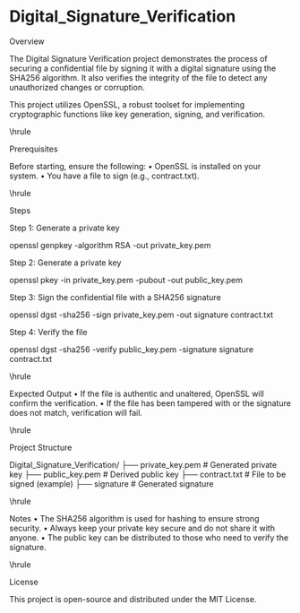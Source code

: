 # Digital_Signature_Verification

Overview

The Digital Signature Verification project demonstrates the process of securing a confidential file by signing it with a digital signature using the SHA256 algorithm. It also verifies the integrity of the file to detect any unauthorized changes or corruption.

This project utilizes OpenSSL, a robust toolset for implementing cryptographic functions like key generation, signing, and verification.

\hrule

Prerequisites

Before starting, ensure the following:
	•	OpenSSL is installed on your system.
	•	You have a file to sign (e.g., contract.txt).

 \hrule

Steps

Step 1: Generate a private key 

openssl genpkey -algorithm RSA -out private_key.pem

Step 2: Generate a private key

openssl pkey -in private_key.pem -pubout -out public_key.pem

Step 3: Sign the confidential file with a SHA256 signature

openssl dgst -sha256 -sign private_key.pem -out signature contract.txt

Step 4: Verify the file

openssl dgst -sha256 -verify public_key.pem -signature signature contract.txt

\hrule 

Expected Output
	•	If the file is authentic and unaltered, OpenSSL will confirm the verification.
	•	If the file has been tampered with or the signature does not match, verification will fail.

 \hrule

Project Structure

 Digital_Signature_Verification/
├── private_key.pem         # Generated private key
├── public_key.pem          # Derived public key
├── contract.txt            # File to be signed (example)
├── signature               # Generated signature

\hrule

Notes
	•	The SHA256 algorithm is used for hashing to ensure strong security.
	•	Always keep your private key secure and do not share it with anyone.
	•	The public key can be distributed to those who need to verify the signature.

\hrule

License

This project is open-source and distributed under the MIT License.
